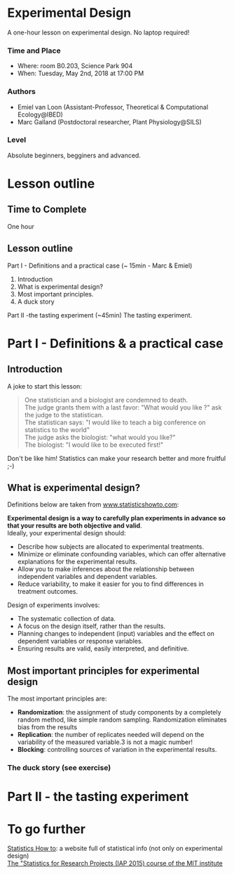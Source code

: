 # Experimental Design
A one-hour lesson on experimental design. No laptop required! 

### Time and Place
- Where: room B0.203, Science Park 904  
- When:  Tuesday, May 2nd, 2018 at 17:00 PM

### Authors
- Emiel van Loon (Assistant-Professor, Theoretical & Computational Ecology@IBED)
- Marc Galland (Postdoctoral researcher, Plant Physiology@SILS)

### Level
Absolute beginners, begginers and advanced.  

# Lesson outline
## Time to Complete
One hour

## Lesson outline
Part I - Definitions and a practical case (~ 15min - Marc & Emiel)
1. Introduction
2. What is experimental design? 
3. Most important principles.
4. A duck story

Part II -the tasting experiment (~45min)
The tasting experiment. 

# Part I - Definitions & a practical case
## Introduction
A joke to start this lesson:
> One statistician and a biologist are condemned to death.  
> The judge grants them with a last favor: "What would you like ?" ask the judge to the statistican.  
> The statistican says: "I would like to teach a big conference on statistics to the world"  
> The judge asks the biologist: "what would you like?"  
> The biologist: "I would like to be executed first!"  

Don't be like him! Statistics can make your research better and more fruitful ;-)

## What is experimental design? 

Definitions below are taken from www.statisticshowto.com: 

**Experimental design is a way to carefully plan experiments in advance so that your results are both objective and valid**.  
Ideally, your experimental design should:
- Describe how subjects are allocated to experimental treatments. 
- Minimize or eliminate confounding variables, which can offer alternative explanations for the experimental results.
- Allow you to make inferences about the relationship between independent variables and dependent variables.
- Reduce variability, to make it easier for you to find differences in treatment outcomes.

Design of experiments involves:
- The systematic collection of data.
- A focus on the design itself, rather than the results.
- Planning changes to independent (input) variables and the effect on dependent variables or response variables.
- Ensuring results are valid, easily interpreted, and definitive.

## Most important principles for experimental design 
The most important principles are:
- **Randomization**: the assignment of study components by a completely random method, like simple random sampling. Randomization eliminates bias from the results
- **Replication**: the number of replicates needed will depend on the variability of the measured variable.3 is not a magic number!
- **Blocking**: controlling sources of variation in the experimental results.

### The duck story (see exercise)

# Part II - the tasting experiment

# To go further
[Statistics How to](http://www.statisticshowto.com/experimental-design/): a website full of statistical info (not only on experimental design)    
[The "Statistics for Research Projects (IAP 2015) course of the MIT institute](http://www.mit.edu/~6.s085/)

